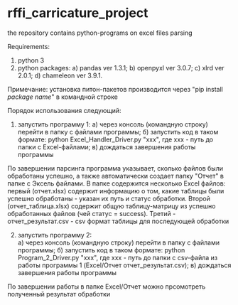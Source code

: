 # rffi_carricature_project

the repository contains python-programs on excel files parsing

Requirements: 
1) python 3
2) python packages:
	a) pandas ver 1.3.1;
	b) openpyxl ver 3.0.7;
	c) xlrd ver 2.0.1;
	d) chameleon ver 3.9.1.
	
Примечание: установка питон-пакетов производится через "pip install *package name*" в командной строке

Порядок использования следующий:
1) запустить программу 1:
	а) через консоль (командную строку) перейти в папку с файлами программы;
	б) запустить код в таком формате: python Excel_Handler_Driver.py "xxx", где xxx - путь до папки с Excel-файлами;
	в) дождаться завершения работы программы
	
По завершении парсинга программа указывает, сколько файлов были обработаны успешно, а также автоматически создает папку "Отчет" в папке с Эксель файлами. В папке содержится несколько Excel файлов: первый (отчет.xlsx) содержит информацию о том, какие таблицы были успешно обработаны - указан их путь и статус обработки. Второй (отчет_таблица.xlsx) содержит общую таблицу-матрицу из успешно обработанных файлов (чей статус = success). Третий  - отчет_результат.csv - csv формат таблицы для последующей обработки
	
2) запустить программу 2:	
	а) через консоль (командную строку) перейти в папку с файлами программы;
	б) запустить код в таком формате: python Program_2_Driver.py "xxx", где xxx - путь до папки с csv-файла из работы программы 1 (Excel/Отчет отчет_результат.csv);
	в) дождаться завершения работы программы
	
По завершении работы в папке Excel/Отчет можно прсомотреть полученный результат обработки
	




